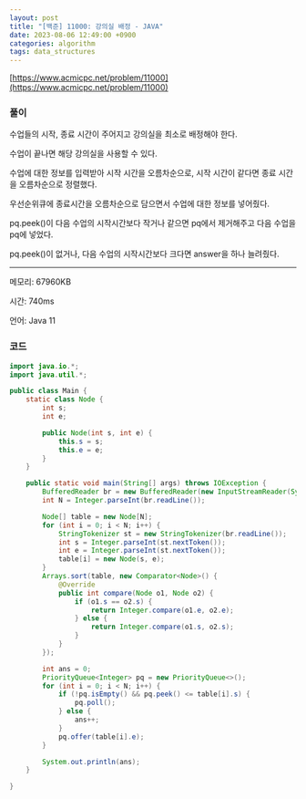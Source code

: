 ```yaml
---
layout: post
title: "[백준] 11000: 강의실 배정 - JAVA"
date: 2023-08-06 12:49:00 +0900
categories: algorithm
tags: data_structures
---
```


[https://www.acmicpc.net/problem/11000](https://www.acmicpc.net/problem/11000)

### 풀이

수업들의 시작, 종료 시간이 주어지고 강의실을 최소로 배정해야 한다.

수업이 끝나면 해당 강의실을 사용할 수 있다.

수업에 대한 정보를 입력받아 시작 시간을 오름차순으로, 시작 시간이 같다면 종료 시간을 오름차순으로 정렬했다.

우선순위큐에 종료시간을 오름차순으로 담으면서 수업에 대한 정보를 넣어줬다.

pq.peek()이 다음 수업의 시작시간보다 작거나 같으면 pq에서 제거해주고 다음 수업을 pq에 넣었다.

pq.peek()이 없거나, 다음 수업의 시작시간보다 크다면 answer을 하나 늘려줬다.

---

메모리: 67960KB

시간: 740ms

언어: Java 11

### 코드

```java
import java.io.*;
import java.util.*;

public class Main {
    static class Node {
        int s;
        int e;

        public Node(int s, int e) {
            this.s = s;
            this.e = e;
        }
    }

    public static void main(String[] args) throws IOException {
        BufferedReader br = new BufferedReader(new InputStreamReader(System.in));
        int N = Integer.parseInt(br.readLine());

        Node[] table = new Node[N];
        for (int i = 0; i < N; i++) {
            StringTokenizer st = new StringTokenizer(br.readLine());
            int s = Integer.parseInt(st.nextToken());
            int e = Integer.parseInt(st.nextToken());
            table[i] = new Node(s, e);
        }
        Arrays.sort(table, new Comparator<Node>() {
            @Override
            public int compare(Node o1, Node o2) {
                if (o1.s == o2.s) {
                    return Integer.compare(o1.e, o2.e);
                } else {
                    return Integer.compare(o1.s, o2.s);
                }
            }
        });

        int ans = 0;
        PriorityQueue<Integer> pq = new PriorityQueue<>();
        for (int i = 0; i < N; i++) {
            if (!pq.isEmpty() && pq.peek() <= table[i].s) {
                pq.poll();
            } else {
                ans++;
            }
            pq.offer(table[i].e);
        }

        System.out.println(ans);
    }

}
```
